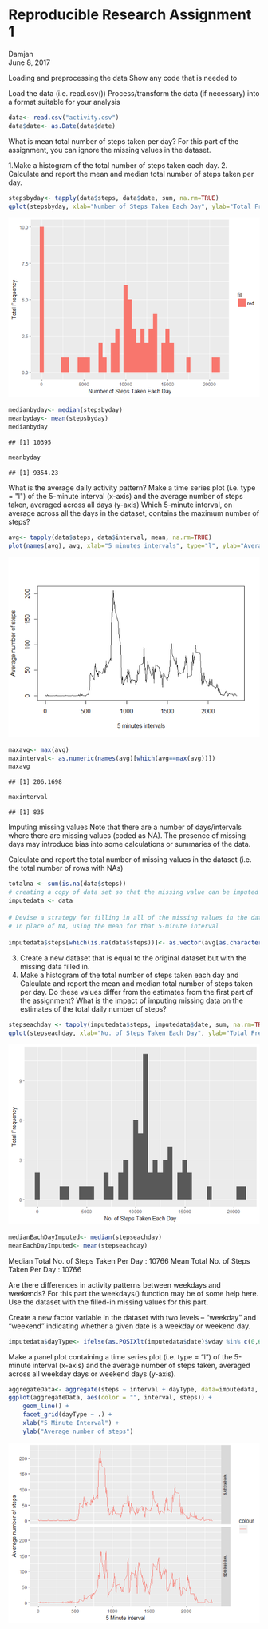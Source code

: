 # Reproducible Research Assignment 1
Damjan  
June 8, 2017  



Loading and preprocessing the data
Show any code that is needed to

Load the data (i.e. read.csv())
Process/transform the data (if necessary) into a format suitable for your analysis




```r
data<- read.csv("activity.csv")
data$date<- as.Date(data$date)
```

What is mean total number of steps taken per day?
For this part of the assignment, you can ignore the missing values in the dataset.

1.Make a histogram of the total number of steps taken each day.
2. Calculate and report the mean and median total number of steps taken per day.



```r
stepsbyday<- tapply(data$steps, data$date, sum, na.rm=TRUE)
qplot(stepsbyday, xlab="Number of Steps Taken Each Day", ylab="Total Frequency",fill = "red", binwidth=500)
```

![](PA1_template_files/figure-html/unnamed-chunk-2-1.png)<!-- -->




```r
medianbyday<- median(stepsbyday)
meanbyday<- mean(stepsbyday)
medianbyday
```

```
## [1] 10395
```

```r
meanbyday
```

```
## [1] 9354.23
```
What is the average daily activity pattern?
Make a time series plot (i.e. type = "l") of the 5-minute interval (x-axis) and the average number of steps taken, averaged across all days (y-axis)
Which 5-minute interval, on average across all the days in the dataset, contains the maximum number of steps?


```r
avg<- tapply(data$steps, data$interval, mean, na.rm=TRUE)
plot(names(avg), avg, xlab="5 minutes intervals", type="l", ylab="Average number of steps") 
```

![](PA1_template_files/figure-html/unnamed-chunk-4-1.png)<!-- -->



```r
maxavg<- max(avg)
maxinterval<- as.numeric(names(avg)[which(avg==max(avg))])
maxavg
```

```
## [1] 206.1698
```

```r
maxinterval
```

```
## [1] 835
```


Imputing missing values
Note that there are a number of days/intervals where there are missing values (coded as NA). The presence of missing days may introduce bias into some calculations or summaries of the data.

Calculate and report the total number of missing values in the dataset (i.e. the total number of rows with NAs)


```r
totalna <- sum(is.na(data$steps))
# creating a copy of data set so that the missing value can be imputed in it
imputedata <- data

# Devise a strategy for filling in all of the missing values in the datase.
# In place of NA, using the mean for that 5-minute interval

imputedata$steps[which(is.na(data$steps))]<- as.vector(avg[as.character(data[which(is.na(data$steps)),3])])
```

3. Create a new dataset that is equal to the original dataset but with  the missing data filled in.
4. Make a histogram of the total number of steps taken each day and Calculate and report the mean and median total number of steps taken per day. Do these values differ from the estimates from the first part of the assignment? What is the impact of imputing missing data on the estimates of the total daily number of steps?


```r
stepseachday <- tapply(imputedata$steps, imputedata$date, sum, na.rm=TRUE)
qplot(stepseachday, xlab="No. of Steps Taken Each Day", ylab="Total Frequency", binwidth=500)
```

![](PA1_template_files/figure-html/unnamed-chunk-7-1.png)<!-- -->



```r
medianEachDayImputed<- median(stepseachday)
meanEachDayImputed<- mean(stepseachday)
```

Median Total No. of Steps Taken Per Day : 10766
Mean Total No. of Steps Taken Per Day :  10766

Are there differences in activity patterns between weekdays and weekends?
For this part the weekdays() function may be of some help here. Use the dataset with the filled-in missing values for this part.

Create a new factor variable in the dataset with two levels – “weekday” and “weekend” indicating whether a given date is a weekday or weekend day.


```r
imputedata$dayType<- ifelse(as.POSIXlt(imputedata$date)$wday %in% c(0,6), "weekends","weekdays")
```

Make a panel plot containing a time series plot (i.e. type = “l”) of the 5-minute interval (x-axis) and the average number of steps taken, averaged across all weekday days or weekend days (y-axis).


```r
aggregateData<- aggregate(steps ~ interval + dayType, data=imputedata, mean)
ggplot(aggregateData, aes(color = "", interval, steps)) + 
    geom_line() +
    facet_grid(dayType ~ .) +
    xlab("5 Minute Interval") + 
    ylab("Average number of steps")
```

![](PA1_template_files/figure-html/unnamed-chunk-10-1.png)<!-- -->











